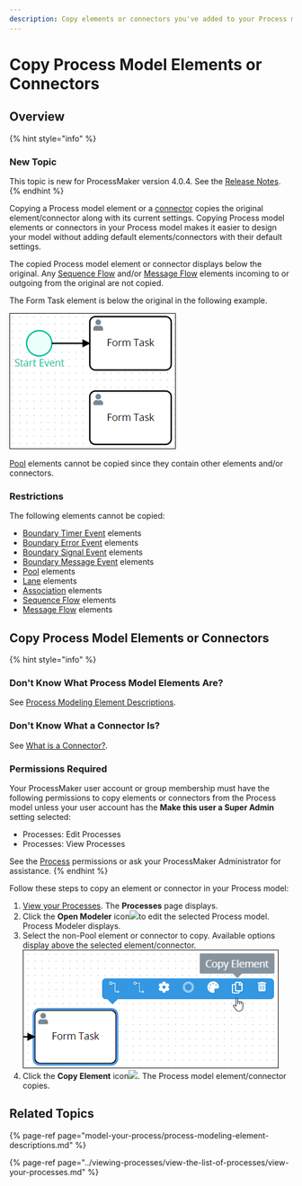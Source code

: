 ```yaml
---
description: Copy elements or connectors you've added to your Process model.
---
```


# Copy Process Model Elements or Connectors

## Overview

{% hint style="info" %}
### New Topic

This topic is new for ProcessMaker version 4.0.4. See the [Release Notes](https://processmaker.gitbook.io/processmaker-release-notes/processmaker-4.0.x/processmaker-4.0.4-release-notes#process-modeler-1).
{% endhint %}

Copying a Process model element or a [connector](model-processes-using-connectors/what-is-a-connector.md) copies the original element/connector along with its current settings. Copying Process model elements or connectors in your Process model makes it easier to design your model without adding default elements/connectors with their default settings.

The copied Process model element or connector displays below the original. Any [Sequence Flow](model-your-process/process-modeling-element-descriptions.md#sequence-flow) and/or [Message Flow](model-your-process/process-modeling-element-descriptions.md#message-flow) elements incoming to or outgoing from the original are not copied.

The Form Task element is below the original in the following example.

![Copied Form Task element is below the original element](../../.gitbook/assets/copied-element-process-modeler-designer.png)

[Pool](model-your-process/process-modeling-element-descriptions.md#pool) elements cannot be copied since they contain other elements and/or connectors.

### Restrictions

The following elements cannot be copied:

* [Boundary Timer Event](model-your-process/process-modeling-element-descriptions.md#boundary-timer-event) elements
* [Boundary Error Event](model-your-process/process-modeling-element-descriptions.md#boundary-error-event) elements
* [Boundary Signal Event](model-your-process/process-modeling-element-descriptions.md#boundary-signal-event) elements
* [Boundary Message Event](model-your-process/process-modeling-element-descriptions.md#boundary-message-event) elements
* [Pool](model-your-process/process-modeling-element-descriptions.md#pool) elements
* [Lane](model-your-process/process-modeling-element-descriptions.md#lane) elements
* [Association](model-your-process/process-modeling-element-descriptions.md#association) elements
* [Sequence Flow](model-your-process/process-modeling-element-descriptions.md#sequence-flow) elements
* [Message Flow](model-your-process/process-modeling-element-descriptions.md#message-flow) elements

## Copy Process Model Elements or Connectors

{% hint style="info" %}
### Don't Know What Process Model Elements Are?

See [Process Modeling Element Descriptions](model-your-process/process-modeling-element-descriptions.md).

### Don't Know What a Connector Is?

See [What is a Connector?](model-processes-using-connectors/what-is-a-connector.md).

### Permissions Required

Your ProcessMaker user account or group membership must have the following permissions to copy elements or connectors from the Process model unless your user account has the **Make this user a Super Admin** setting selected:

* Processes: Edit Processes
* Processes: View Processes

See the [Process](../../processmaker-administration/permission-descriptions-for-users-and-groups.md#processes) permissions or ask your ProcessMaker Administrator for assistance.
{% endhint %}

Follow these steps to copy an element or connector in your Process model:

1. ​[View your Processes](https://processmaker.gitbook.io/processmaker-4-community/-LPblkrcFWowWJ6HZdhC/~/drafts/-LRhVZm0ddxDcGGdN5ZN/primary/designing-processes/viewing-processes/view-the-list-of-processes/view-your-processes#view-all-processes). The **Processes** page displays.
2. Click the **Open Modeler** icon![](../../.gitbook/assets/open-modeler-edit-icon-processes-page-processes.png)to edit the selected Process model. Process Modeler displays.
3. Select the non-Pool element or connector to copy. Available options display above the selected element/connector. ![](../../.gitbook/assets/copy-element-tooltip-process-modeler-designer.png) 
4. Click the **Copy Element** icon![](../../.gitbook/assets/remove-icon.png). The Process model element/connector copies.

## Related Topics

{% page-ref page="model-your-process/process-modeling-element-descriptions.md" %}

{% page-ref page="../viewing-processes/view-the-list-of-processes/view-your-processes.md" %}

